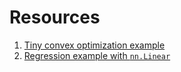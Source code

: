 # Resources

1. [Tiny convex optimization example](https://github.com/tanmoyio/GradMan/blob/master/resources/convex_optimization.md)
2. [Regression example with `nn.Linear`](https://github.com/tanmoyio/GradMan/blob/master/resources/simple_regression_with_nn_linear.md)

